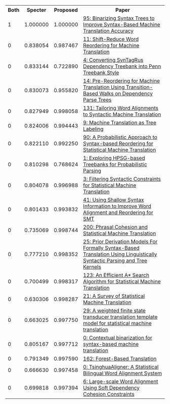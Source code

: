 <html><table><tr>
<th>Both</th>
<th>Specter</th>
<th>Proposed</th>
<th>Paper</th>
</tr>
<tr>
<td>1</td>
<td>1.000000</td>
<td>1.000000</td>
<td><a href="https://www.semanticscholar.org/paper/d07db07e9f98e3dd97544bd835619357683fc936">95: Binarizing Syntax Trees to Improve Syntax-Based Machine Translation Accuracy</a></td>
</tr>
<tr>
<td>0</td>
<td>0.838054</td>
<td>0.987467</td>
<td><a href="https://www.semanticscholar.org/paper/37ddb0fbd144e2a5e7b19c268ab1c986e3bc696c">11: Shift-Reduce Word Reordering for Machine Translation</a></td>
</tr>
<tr>
<td>0</td>
<td>0.833144</td>
<td>0.722890</td>
<td><a href="https://www.semanticscholar.org/paper/0469ed1f8cc91582aa9a3bb5252e0407b21b1598">4: Converting SynTagRus Dependency Treebank into Penn Treebank Style</a></td>
</tr>
<tr>
<td>0</td>
<td>0.830073</td>
<td>0.955820</td>
<td><a href="https://www.semanticscholar.org/paper/9cbc5aedf231c1c760dfcb87eb41de79720e2b87">14: Pre-Reordering for Machine Translation Using Transition-Based Walks on Dependency Parse Trees</a></td>
</tr>
<tr>
<td>0</td>
<td>0.827949</td>
<td>0.998058</td>
<td><a href="https://www.semanticscholar.org/paper/3629b977c9675a51476fdfd59795178b6b29fafb">131: Tailoring Word Alignments to Syntactic Machine Translation</a></td>
</tr>
<tr>
<td>0</td>
<td>0.824006</td>
<td>0.994443</td>
<td><a href="https://www.semanticscholar.org/paper/022daa1c5991b2b4fc79ecf0ebd7a6ef81bddc8d">9: Machine Translation as Tree Labeling</a></td>
</tr>
<tr>
<td>0</td>
<td>0.822110</td>
<td>0.992250</td>
<td><a href="https://www.semanticscholar.org/paper/9052a361a7f03da8cd2159c1eb3ad987e675e2db">90: A Probabilistic Approach to Syntax-based Reordering for Statistical Machine Translation</a></td>
</tr>
<tr>
<td>0</td>
<td>0.810298</td>
<td>0.768624</td>
<td><a href="https://www.semanticscholar.org/paper/6318e35d29d0b96f5982bcfb68aca6aead328aae">1: Exploring HPSG-based Treebanks for Probabilistic Parsing</a></td>
</tr>
<tr>
<td>0</td>
<td>0.804078</td>
<td>0.996988</td>
<td><a href="https://www.semanticscholar.org/paper/bf2d8ca57f92117b7facc3d45079c49adfe1e546">3: Filtering Syntactic Constraints for Statistical Machine Translation</a></td>
</tr>
<tr>
<td>0</td>
<td>0.801433</td>
<td>0.993832</td>
<td><a href="https://www.semanticscholar.org/paper/2219208259b3a6464afc673ad11ec3501e4917f6">41: Using Shallow Syntax Information to Improve Word Alignment and Reordering for SMT</a></td>
</tr>
<tr>
<td>0</td>
<td>0.735069</td>
<td>0.998744</td>
<td><a href="https://www.semanticscholar.org/paper/b5cd35709797ac02a69e930d97f7917f377107de">200: Phrasal Cohesion and Statistical Machine Translation</a></td>
</tr>
<tr>
<td>0</td>
<td>0.777210</td>
<td>0.998352</td>
<td><a href="https://www.semanticscholar.org/paper/0c66cd366d77ea0dacdcc7531e01032d5317940c">25: Prior Derivation Models For Formally Syntax-Based Translation Using Linguistically Syntactic Parsing and Tree Kernels</a></td>
</tr>
<tr>
<td>0</td>
<td>0.700499</td>
<td>0.998317</td>
<td><a href="https://www.semanticscholar.org/paper/62864f78fa4cb5f1ab45ebbe5a420b546b62d7a6">123: An Efficient A* Search Algorithm for Statistical Machine Translation</a></td>
</tr>
<tr>
<td>0</td>
<td>0.630306</td>
<td>0.998287</td>
<td><a href="https://www.semanticscholar.org/paper/d5a6db07209c374ba610c67b42a4d765369378d5">21: A Survey of Statistical Machine Translation</a></td>
</tr>
<tr>
<td>0</td>
<td>0.663025</td>
<td>0.997750</td>
<td><a href="https://www.semanticscholar.org/paper/bad3c30a75a28dbb8ace36e8ddb8d65cd760dfe6">29: A weighted finite state transducer translation template model for statistical machine translation</a></td>
</tr>
<tr>
<td>0</td>
<td>0.805167</td>
<td>0.997712</td>
<td><a href="https://www.semanticscholar.org/paper/27a50a640788eacdc8d7ec7dbdfac075f893e1d2">0: Contextual binarization for syntax-based machine translation</a></td>
</tr>
<tr>
<td>0</td>
<td>0.791349</td>
<td>0.997590</td>
<td><a href="https://www.semanticscholar.org/paper/c0a785bc32a724e70840a71e1f60ac5901775ae2">162: Forest-Based Translation</a></td>
</tr>
<tr>
<td>0</td>
<td>0.666630</td>
<td>0.997458</td>
<td><a href="https://www.semanticscholar.org/paper/22aa21754ebff4c4c8001c776b37b6b50df09fc6">0: TsinghuaAligner: A Statistical Bilingual Word Alignment System</a></td>
</tr>
<tr>
<td>0</td>
<td>0.699818</td>
<td>0.997394</td>
<td><a href="https://www.semanticscholar.org/paper/24a273c5268c5c9251cd10952d0d83f09a78e8e5">6: Large-scale Word Alignment Using Soft Dependency Cohesion Constraints</a></td>
</tr>
</table></html>
